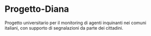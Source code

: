 # Progetto-Diana
Progetto universitario per il monitoring di agenti inquinanti nei comuni italiani, con supporto di segnalazioni da parte dei cittadini. 
